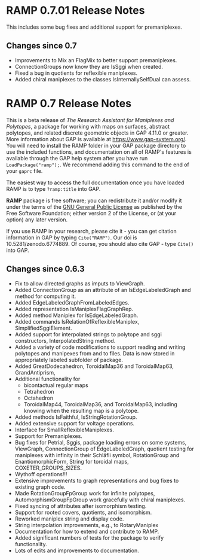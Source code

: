 # RAMP 0.7.01 Release Notes
This includes some bug fixes and additional support for premaniplexes.

## Changes since 0.7
- Improvements to Mix an FlagMix to better support premaniplexes.
- ConnectionGroups now know they are IsSggi when created.
- Fixed a bug in quotients for reflexible maniplexes.
- Added chiral maniplexes to the classes IsInternallySelfDual can assess.


# RAMP 0.7 Release Notes

This is a beta release of *The Research Assistant for Maniplexes and Polytopes*, a package for working with maps on surfaces, abstract polytopes, and related discrete geometric objects in GAP 4.11.0 or greater. More information about GAP is available at https://www.gap-system.org/. You will need to install the RAMP folder in your GAP package directory to use the included functions, and documentation on all of RAMP's features is available through the GAP help system after you have run `LoadPackage("ramp");`. We recommend adding this command to the end of your `gaprc` file.

The easiest way to access the full documentation once you have loaded RAMP is to type `?ramp:title` into GAP.

**RAMP** package is free software; you can redistribute it and/or modify it under the terms of the [GNU General Public License](http://www.fsf.org/licenses/gpl.html) as published by the Free Software Foundation; either version 2 of the License, or (at your option) any later version.

If you use RAMP in your research, please cite it - you can get citation information in GAP by typing `Cite("RAMP")`. Our doi is 10.5281/zenodo.6774889. Of course, you should also cite GAP - type `Cite()` into GAP.

## Changes since 0.6.3

- Fix to allow directed graphs as imputs to ViewGraph.
- Added ConnectionGroup as an attribute of an IsEdgeLabeledGraph and method for computing it.
- Added EdgeLabeledGraphFromLabeledEdges.
- Added representation IsManiplexFlagGraphRep.
- Added method Maniplex for IsEdgeLabeledGraph.
- Added commands IsRelationOfReflexibleManiplex, SimplifiedSggiElement.
- Added support for interpolated strings to polytope and sggi constructors, InterpolatedString method.
- Added a variety of code modifications to support reading and writing polytopes and manipexes from and to files. Data is now stored in appropriately labeled subfolder of package.
- Added GreatDodecahedron, ToroidalMap36 and ToroidalMap63, GrandAntiprism,
- Additional functionality for 
  - bicontactual regular maps
  - Tetrahedron
  - Octahedron
  - ToroidalMap44, ToroidalMap36, and ToroidalMap63, including knowing when the resulting map is a polytope.
- Added methods IsFaithful, IsStringRotationGroup.
- Added extensive support for voltage operations.
- Interface for SmallReflexibleManiplexes.
- Support for Premaniplexes.
- Bug fixes for Petrial, Sggis, package loading errors on some systems, ViewGraph, ConnectionGroup of EdgeLabeledGraph, quotient testing for maniplexes with infinity in their Schläfli symbol, RotationGroup and EnantiomorphicForm, String for toroidal maps, COXETER_GROUPS_SIZES.
- Wythoff operations!!!
- Extensive improvements to graph representations and bug fixes to existing graph code.
- Made RotationGroupFpGroup work for infinite polytopes, AutomorphismGroupFpGroup work gracefully with chiral maniplexes.
- Fixed syncing of attributes after isomorphism testing.
- Support for rooted covers, quotients, and isomorphism.
- Reworked maniplex string and display code.
- String interpolation improvements, e.g., to RotaryManiplex
- Documentation for how to extend and contribute to RAMP.
- Added significant numbers of tests for the package to verify functionality.
- Lots of edits and improvements to documentation.
